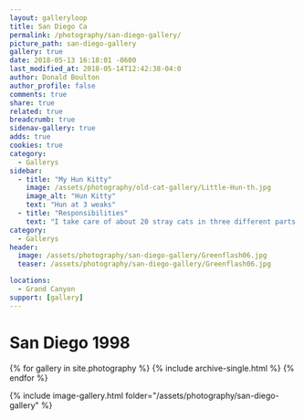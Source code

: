 ```yaml
---
layout: galleryloop
title: San Diego Ca
permalink: /photography/san-diego-gallery/
picture_path: san-diego-gallery
gallery: true
date: 2018-05-13 16:18:01 -0600
last_modified_at: 2018-05-14T12:42:38-04:0
author: Donald Boulton
author_profile: false
comments: true
share: true
related: true
breadcrumb: true
sidenav-gallery: true
adds: true
cookies: true
category:
  - Gallerys
sidebar:
  - title: "My Hun Kitty"
    image: /assets/photography/old-cat-gallery/Little-Hun-th.jpg
    image_alt: "Hun Kitty"
    text: "Hun at 3 weaks"
  - title: "Responsibilities"
    text: "I take care of about 20 stray cats in three different parts of OKC and any kitty that comes my way."
category:
  - Gallerys
header:
  image: /assets/photography/san-diego-gallery/Greenflash06.jpg
  teaser: /assets/photography/san-diego-gallery/Greenflash06.jpg

locations:
  - Grand Canyon
support: [gallery]
---
```

# San Diego 1998

{% for gallery in site.photography %}
  {% include archive-single.html %}
{% endfor %}

{% include image-gallery.html folder="/assets/photography/san-diego-gallery" %}